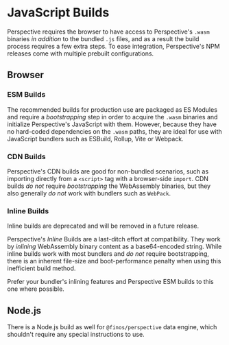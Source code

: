 # JavaScript Builds

Perspective requires the browser to have access to Perspective's `.wasm`
binaries _in addition_ to the bundled `.js` files, and as a result the build
process requires a few extra steps. To ease integration, Perspective's NPM
releases come with multiple prebuilt configurations.

## Browser

### ESM Builds

The recommended builds for production use are packaged as ES Modules and require
a _bootstrapping_ step in order to acquire the `.wasm` binaries and initialize
Perspective's JavaScript with them. However, because they have no hard-coded
dependencies on the `.wasm` paths, they are ideal for use with JavaScript
bundlers such as ESBuild, Rollup, Vite or Webpack.

### CDN Builds <!-- Explanation -->

Perspective's CDN builds are good for non-bundled scenarios, such as importing
directly from a `<script>` tag with a browser-side `import`. CDN builds _do not_
require _bootstrapping_ the WebAssembly binaries, but they also generally _do
not_ work with bundlers such as `WebPack`.

### Inline Builds <!-- Explanation -->

<span class="warning">Inline builds are deprecated and will be removed in a
future release.</span>

Perspective's _Inline_ Builds are a last-ditch effort at compatibility. They
work by _inlining_ WebAssembly binary content as a base64-encoded string. While
inline builds work with most bundlers and _do not_ require bootstrapping, there
is an inherent file-size and boot-performance penalty when using this
inefficient build method.

Prefer your bundler's inlining features and Perspective ESM builds to this one
where possible.

## Node.js

There is a Node.js build as well for `@finos/perspective` data engine, which
shouldn't require any special instructions to use.
